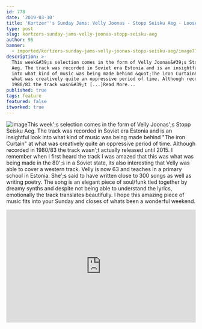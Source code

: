 ```yaml
---
id: 778
date: '2019-03-10'
title: 'Kortzer''s Sunday Jams: Velly Joonas - Stopp Seisku Aeg - Loose Lips'
type: post
slug: kortzers-sunday-jams-velly-joonas-stopp-seisku-aeg
author: 96
banner:
  - imported/kortzers-sunday-jams-velly-joonas-stopp-seisku-aeg/image778.jpeg
description: >-
  This week&#39;s selection comes in the form of Velly Joonas&#39;s Stopp Seisku
  Aeg. The track was recorded in Soviet era Estonia and is an insightful look
  into what kind of music was being made behind &quot;The iron Curtain&quot; at
  what was creatively quite an oppressive period of time. Although recorded in
  1980/83 the track wasn&#39;t [...]Read More...
published: true
tags: feature
featured: false
itworked: true
---
```

![image](../imported/kortzers-sunday-jams-velly-joonas-stopp-seisku-aeg/image778.jpeg)This week';s selection comes in the form of Velly Joonas';s Stopp Seisku Aeg. The track was recorded in Soviet era Estonia and is an insightful look into what kind of music was being made behind "The iron Curtain" at what was creatively quite an oppressive period of time. Although recorded in 1980/83 the track wasn';t actually released until 2015. I remember when I first heard the track I was amazed that this was what was being made in the 80';s in a Soviet state, its also interesting that Velly was able to cover a western track. Velly is now 63 and teaches in a primary school in Estonia. She';s said to have written close to 300 songs as well as writing poetry. The song is an elegant piece of soul/funk tied together by dreamy synths and despite not being able to understand the lyrics, emotionally the track translates beautifully. I hope this amazing piece of music fits into your Sunday and closes of whats been a wonderful weekend.

<iframe width='100%' height='300' scrolling='no' frameborder='no' allow='autoplay' src='http://www.youtube.com/embed/Tho0kqBZj-w?wmode=opaque'></iframe>